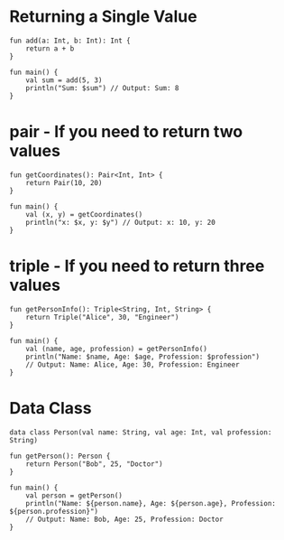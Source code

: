 
# Returning a Single Value
```
fun add(a: Int, b: Int): Int {
    return a + b
}

fun main() {
    val sum = add(5, 3)
    println("Sum: $sum") // Output: Sum: 8
}
```
# pair - If you need to return two values

```
fun getCoordinates(): Pair<Int, Int> {
    return Pair(10, 20)
}

fun main() {
    val (x, y) = getCoordinates()
    println("x: $x, y: $y") // Output: x: 10, y: 20
}
```
# triple - If you need to return three values

```
fun getPersonInfo(): Triple<String, Int, String> {
    return Triple("Alice", 30, "Engineer")
}

fun main() {
    val (name, age, profession) = getPersonInfo()
    println("Name: $name, Age: $age, Profession: $profession")
    // Output: Name: Alice, Age: 30, Profession: Engineer
}
```
# Data Class
```
data class Person(val name: String, val age: Int, val profession: String)

fun getPerson(): Person {
    return Person("Bob", 25, "Doctor")
}

fun main() {
    val person = getPerson()
    println("Name: ${person.name}, Age: ${person.age}, Profession: ${person.profession}")
    // Output: Name: Bob, Age: 25, Profession: Doctor
}
```
